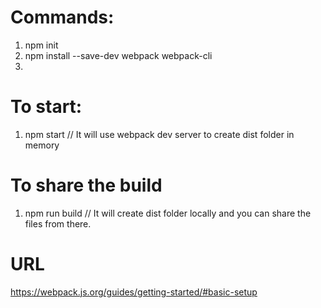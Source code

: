 # Commands:
1. npm init
2. npm install --save-dev webpack webpack-cli
3. 


# To start:
1. npm start        // It will use webpack dev server to create dist folder in memory 

# To share the build
1. npm run build    // It will create dist folder locally and you can share the files from there.


# URL
https://webpack.js.org/guides/getting-started/#basic-setup